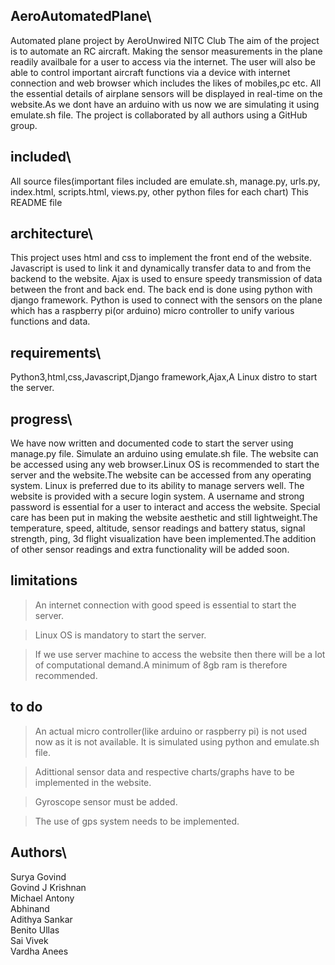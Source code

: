 ## AeroAutomatedPlane\
Automated plane project by AeroUnwired NITC Club  The aim of the project is to automate an RC aircraft. Making the sensor measurements in the plane readily availbale for a user to access via the internet. The user will also be able to control important aircraft functions via a device with internet connection and web browser which includes the likes of mobiles,pc etc. All the essential details of airplane sensors will be displayed in real-time on the website.As we dont have an arduino with us now we are simulating it using emulate.sh file. The project is collaborated by all authors using a GitHub group.

## included\
All source files(important files included are emulate.sh, manage.py, urls.py, index.html, scripts.html, views.py, other python files for each chart)
This README file

## architecture\
This project uses html and css to implement the front end of the website. Javascript is used to link it and dynamically transfer data to and from the backend to the website. Ajax is used to ensure speedy transmission of data between the front and back end. The back end is done using python with django framework. Python is used to connect with the sensors on the plane which has a raspberry pi(or arduino) micro controller to unify various functions and data.

## requirements\
Python3,html,css,Javascript,Django framework,Ajax,A Linux distro to start the server. 

## progress\
We have now written and documented code to start the server using manage.py file. Simulate an arduino using emulate.sh file. The website can be accessed using any web browser.Linux OS is recommended to start the server and the website.The website can be accessed from any operating system. Linux is preferred due to its ability to manage servers well. The website is provided with a secure login system. A username and strong password is essential for a user to interact and access the website. Special care has been put in making the website aesthetic and still lightweight.The temperature, speed, altitude, sensor readings and battery status, signal strength, ping, 3d flight visualization have been implemented.The addition of other sensor readings and extra functionality will be added soon.

## limitations
>An internet connection with good speed is essential to start the server.

>Linux OS is mandatory to start the server.

>If we use server machine to access the website then there will be a lot of computational demand.A minimum of 8gb ram is therefore recommended.

## to do
>An actual micro controller(like arduino or raspberry pi) is not used now as it is not available. It is simulated using python and emulate.sh file.

>Adittional sensor data and respective charts/graphs have to be implemented in the website.

>Gyroscope sensor must be added.

>The use of gps system needs to be implemented.

## Authors\
Surya
Govind\
Govind J Krishnan\
Michael Antony\
Abhinand\
Adithya Sankar\
Benito Ullas\
Sai Vivek\
Vardha Anees